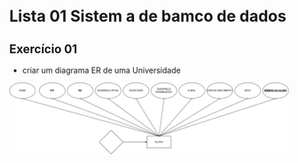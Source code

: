 # Lista 01 Sistem a de bamco de dados

## Exercício 01

- criar um diagrama ER de uma Universidade

![TAREFA_1_LETRA_A](BDGEO_TAREFA_ER.DRAWIO.png)
